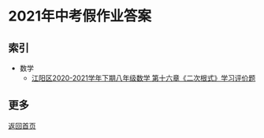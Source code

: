 # 2021年中考假作业答案
## 索引
- 数学
  + <a href="TF0x001">江阳区2020-2021学年下期八年级数学
第十六章《二次根式》学习评价题</a>


## 更多
<a href="/zzr4028">返回首页</a>
